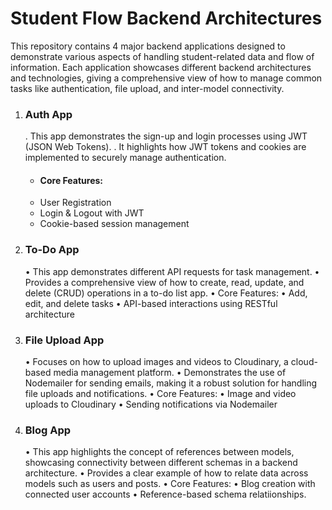 <h1>Student Flow Backend Architectures</h1>

This repository contains 4 major backend applications designed to demonstrate various aspects of handling student-related data and flow of information. Each application showcases different backend architectures and technologies, giving a comprehensive view of how to manage common tasks like authentication, file upload, and inter-model connectivity.

1. <h3>Auth App</h3>

	.	This app demonstrates the sign-up and login processes using JWT (JSON Web Tokens).
	.	It highlights how JWT tokens and cookies are implemented to securely manage authentication.
	-	<h4>Core Features:</h4>
	-	User Registration
	-	Login & Logout with JWT
	-	Cookie-based session management

2. <h3>To-Do App</h3>

	•	This app demonstrates different API requests for task management.
	•	Provides a comprehensive view of how to create, read, update, and delete (CRUD) operations in a to-do list app.
	•	Core Features:
	•	Add, edit, and delete tasks
	•	API-based interactions using RESTful architecture

3. <h3>File Upload App</h3>

	•	Focuses on how to upload images and videos to Cloudinary, a cloud-based media management platform.
	•	Demonstrates the use of Nodemailer for sending emails, making it a robust solution for handling file uploads and notifications.
	•	Core Features:
	•	Image and video uploads to Cloudinary
	•	Sending notifications via Nodemailer

4. <h3>Blog App</h3>

	•	This app highlights the concept of references between models, showcasing connectivity between different schemas in a backend architecture.
	•	Provides a clear example of how to relate data across models such as users and posts.
	•	Core Features:
	•	Blog creation with connected user accounts
	•	Reference-based schema relatiionships.

